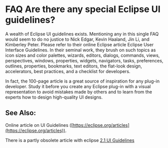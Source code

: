 

FAQ Are there any special Eclipse UI guidelines?
================================================

  

  
A wealth of Eclipse UI guidelines exists. Mentioning any in this single FAQ would seem to do no justice to Nick Edgar, Kevin Haaland, Jin Li, and Kimberley Peter. Please refer to their online Eclipse article Eclipse User Interface Guidelines. In their seminal work, they brush on such topics as icon sizes and color palettes, wizards, editors, dialogs, commands, views, perspectives, windows, properties, widgets, navigators, tasks, preferences, outlines, properties, bookmarks, text editors, the flat-look design, accelerators, best practices, and a checklist for developers.

In fact, the 100-page article is a great source of inspiration for any plug-in developer. Study it before you create any Eclipse plug-in with a visual representation to avoid mistakes made by others and to learn from the experts how to design high-quality UI designs.

See Also:
---------

Online article on UI Guidelines ([https://eclipse.org/articles](https://eclipse.org/articles)). 

There is a partly obsolete article with eclipse [2.1 UI Guidelines](https://www.eclipse.org/articles/Article-UI-Guidelines/Index.html)

